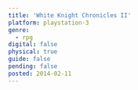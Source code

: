 ```yaml
---
title: 'White Knight Chronicles II'
platform: playstation-3
genre:
  - rpg
digital: false
physical: true
guide: false
pending: false
posted: 2014-02-11
---
```

